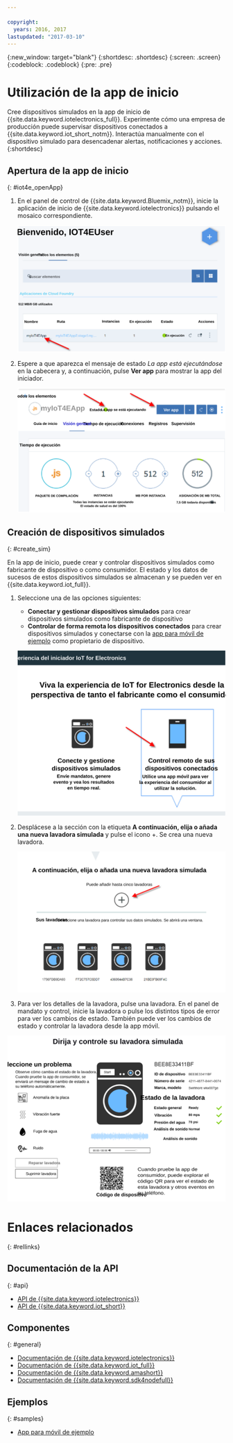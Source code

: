 ```yaml
---

copyright:
  years: 2016, 2017
lastupdated: "2017-03-10"
---
```


<!-- Common attributes used in the template are defined as follows: -->
{:new_window: target="blank"}
{:shortdesc: .shortdesc}
{:screen: .screen}
{:codeblock: .codeblock}
{:pre: .pre}

# Utilización de la app de inicio
Cree dispositivos simulados en la app de inicio de {{site.data.keyword.iotelectronics_full}}. Experimente cómo una empresa de producción puede supervisar dispositivos conectados a {{site.data.keyword.iot_short_notm}}. Interactúa manualmente con el dispositivo simulado para desencadenar alertas, notificaciones y acciones.
{:shortdesc}


## Apertura de la app de inicio
{: #iot4e_openApp}

1. En el panel de control de {{site.data.keyword.Bluemix_notm}}, inicie la aplicación de inicio de {{site.data.keyword.iotelectronics}} pulsando el mosaico correspondiente.

    ![{{site.data.keyword.iotelectronics}} en el panel de control.](images/IoT4E_bm_dashboard.svg "{{site.data.keyword.iotelectronics}} en el panel de control")

2. Espere a que aparezca el mensaje de estado *La app está ejecutándose* en la cabecera y, a continuación, pulse **Ver app** para mostrar la app del iniciador.

    ![{{site.data.keyword.iotelectronics}} ver app.](images/IoT4E_view_app.svg "{{site.data.keyword.iotelectronics}} ver app")

## Creación de dispositivos simulados
{: #create_sim}

En la app de inicio, puede crear y controlar dispositivos simulados como fabricante de dispositivo o como consumidor. El estado y los datos de sucesos de estos dispositivos simulados se almacenan y se pueden ver en {{site.data.keyword.iot_full}}.

1. Seleccione una de las opciones siguientes:
    - **Conectar y gestionar dispositivos simulados** para crear dispositivos simulados como fabricante de dispositivo
    - **Controlar de forma remota los dispositivos conectados** para crear dispositivos simulados y conectarse con la [app para móvil de ejemplo](iotelectronics_config_mobile.html) como propietario de dispositivo.

    ![Experiencia del iniciador de {{site.data.keyword.iotelectronics}}](images/IoT4E_remotely_option.svg "Experiencia del iniciador de {{site.data.keyword.iotelectronics}}")

2. Desplácese a la sección con la etiqueta **A continuación, elija o añada una nueva lavadora simulada** y pulse el icono +. Se crea una nueva lavadora.

    ![Adición de una lavadora.](images/IoT4E_add_washer.svg "Adición de una lavadora")

3. Para ver los detalles de la lavadora, pulse una lavadora. En el panel de mandato y control, inicie la lavadora o pulse los distintos tipos de error para ver los cambios de estado. También puede ver los cambios de estado y controlar la lavadora desde la app móvil. 

  ![Detalles de estado de lavadora.](images/IoT4E_washer_control.svg "Detalles de estado de lavadora")


# Enlaces relacionados
{: #rellinks}

## Documentación de la API
{: #api}
* [API de {{site.data.keyword.iotelectronics}}](http://ibmiotforelectronics.mybluemix.net/public/iot4eregistrationapi.html)
* [API de {{site.data.keyword.iot_short}}](https://developer.ibm.com/iotfoundation/recipes/api-documentation/)


## Componentes
{: #general}

* [Documentación de {{site.data.keyword.iotelectronics}}](iotelectronics_overview.html)
* [Documentación de {{site.data.keyword.iot_full}}](https://console.ng.bluemix.net/docs/services/IoT/index.html)
*  [Documentación de {{site.data.keyword.amashort}}](https://console.ng.bluemix.net/docs/services/mobileaccess/overview.html)
* [Documentación de {{site.data.keyword.sdk4nodefull}}](https://console.ng.bluemix.net/docs/runtimes/nodejs/index.html#nodejs_runtime)

## Ejemplos
{: #samples}
* [App para móvil de ejemplo](https://console.ng.bluemix.net/docs/starters/IotElectronics/iotelectronics_config_mobile.html)
